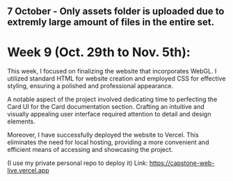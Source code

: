 

## 7 October - Only assets folder is uploaded due to extremly large amount of files in the entire set.

# Week 9 (Oct. 29th to Nov. 5th):
This week, I focused on finalizing the website that incorporates WebGL. I utilized standard HTML for website creation and employed CSS for effective styling, ensuring a polished and professional appearance.

A notable aspect of the project involved dedicating time to perfecting the Card UI for the Card documentation section. Crafting an intuitive and visually appealing user interface required attention to detail and design elements.

Moreover, I have successfully deployed the website to Vercel. This eliminates the need for local hosting, providing a more convenient and efficient means of accessing and showcasing the project. 

(I use my private personal repo to deploy it)
Link: https://capstone-web-live.vercel.app